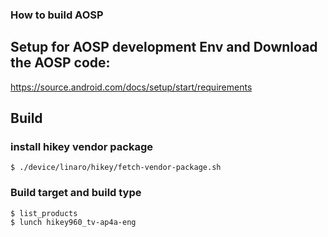 ### How to build AOSP

## Setup for AOSP development Env and Download the AOSP code:
https://source.android.com/docs/setup/start/requirements

## Build
### install hikey vendor package
```
$ ./device/linaro/hikey/fetch-vendor-package.sh
```

### Build target and build type
```
$ list_products
$ lunch hikey960_tv-ap4a-eng
```
